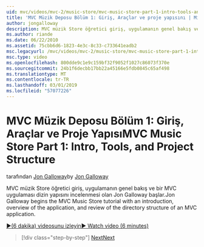 ```yaml
---
uid: mvc/videos/mvc-2/music-store/mvc-music-store-part-1-intro-tools-and-project-structure
title: 'MVC Müzik Deposu Bölüm 1: Giriş, Araçlar ve proje yapısını | Microsoft Docs'
author: jongalloway
description: MVC müzik Store öğretici giriş, uygulamanın genel bakış ve dizin yapısı, MVC uygulama incelenmesi olan Jon Galloway başlıyor...
ms.author: riande
ms.date: 06/22/2010
ms.assetid: 75cbb6d6-1823-4e3c-8c33-c733641eadb2
msc.legacyurl: /mvc/videos/mvc-2/music-store/mvc-music-store-part-1-intro-tools-and-project-structure
msc.type: video
ms.openlocfilehash: 800dde9c1e9c159bf32f9052f1027c86073f370e
ms.sourcegitcommit: 24b1f6decbb17bb22a45166e5fdb0845c65af498
ms.translationtype: MT
ms.contentlocale: tr-TR
ms.lasthandoff: 03/01/2019
ms.locfileid: "57077226"
---
```

<a name="mvc-music-store-part-1-intro-tools-and-project-structure"></a><span data-ttu-id="d75a2-103">MVC Müzik Deposu Bölüm 1: Giriş, Araçlar ve Proje Yapısı</span><span class="sxs-lookup"><span data-stu-id="d75a2-103">MVC Music Store Part 1: Intro, Tools, and Project Structure</span></span>
====================
<span data-ttu-id="d75a2-104">tarafından [Jon Galloway](https://github.com/jongalloway)</span><span class="sxs-lookup"><span data-stu-id="d75a2-104">by [Jon Galloway](https://github.com/jongalloway)</span></span>

<span data-ttu-id="d75a2-105">MVC müzik Store öğretici giriş, uygulamanın genel bakış ve bir MVC uygulaması dizin yapısını incelenmesi olan Jon Galloway başlar.</span><span class="sxs-lookup"><span data-stu-id="d75a2-105">Jon Galloway begins the MVC Music Store tutorial with an introduction, overview of the application, and review of the directory structure of an MVC application.</span></span>

[<span data-ttu-id="d75a2-106">&#9654;(6 dakika) videosunu izleyin</span><span class="sxs-lookup"><span data-stu-id="d75a2-106">&#9654; Watch video (6 minutes)</span></span>](https://channel9.msdn.com/Blogs/ASP-NET-Site-Videos/mvc-music-store-part-1-intro-tools-and-project-structure)

> [!div class="step-by-step"]
> [<span data-ttu-id="d75a2-107">Next</span><span class="sxs-lookup"><span data-stu-id="d75a2-107">Next</span></span>](mvc-music-store-part-2-controllers.md)
